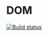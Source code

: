 # DOM

[![Build status](https://ci.appveyor.com/api/projects/status/eufxwjry60orxet6?svg=true)](https://ci.appveyor.com/project/stanislavsamo/dom)